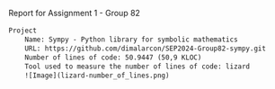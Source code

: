 Report for Assignment 1 - Group 82

    Project
        Name: Sympy - Python library for symbolic mathematics
        URL: https://github.com/dimalarcon/SEP2024-Group82-sympy.git
        Number of lines of code: 50.9447 (50,9 KLOC)
        Tool used to measure the number of lines of code: lizard
        ![Image](lizard-number_of_lines.png)